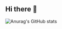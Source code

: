 ## Hi there 👋

![Anurag's GitHub stats](https://github-readme-stats.vercel.app/api?username=Lallindo&show_icons=true&theme=radical&locale=pt-br)
<!--
**Lallindo/Lallindo** is a ✨ _special_ ✨ repository because its `README.md` (this file) appears on your GitHub profile.

Here are some ideas to get you started:

- 🔭 I’m currently working on ...
- 🌱 I’m currently learning ...
- 👯 I’m looking to collaborate on ...
- 🤔 I’m looking for help with ...
- 💬 Ask me about ...
- 📫 How to reach me: ...
- 😄 Pronouns: ...
- ⚡ Fun fact: ...
-->

